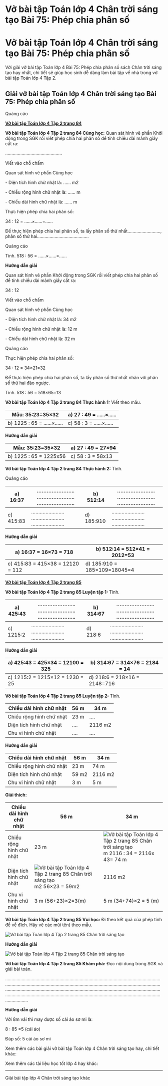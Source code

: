 # Vở bài tập Toán lớp 4 Chân trời sáng tạo Bài 75: Phép chia phân số

# Vở bài tập Toán lớp 4 Chân trời sáng tạo Bài 75: Phép chia phân số

Với giải vở bài tập Toán lớp 4 Bài 75: Phép chia phân số sách Chân trời sáng tạo hay nhất, chi tiết sẽ giúp học sinh dễ dàng làm bài tập về nhà trong vở bài tập Toán lớp 4 Tập 2.

## Giải vở bài tập Toán lớp 4 Chân trời sáng tạo Bài 75: Phép chia phân số

Quảng cáo

[**Vở bài tập Toán lớp 4 Tập 2 trang 84**](https://vietjack.com/vbt-toan-4-ct/vbt-toan-lop-4-tap-2-trang-84-chan-troi.jsp)

**Vở bài tập Toán lớp 4 Tập 2 trang 84 Cùng học:** Quan sát hình vẽ phần Khởi động trong SGK rồi viết phép chia hai phân số để tính chiều dài mảnh giấy cắt ra:

………………………………………

Viết vào chỗ chấm

Quan sát hình vẽ phần Cùng học

\- Diện tích hình chữ nhật là: ...... m2

\- Chiều rộng hình chữ nhật là: ...... m

\- Chiều dài hình chữ nhật là: ...... m

Thực hiện phép chia hai phân số:

34 : 12 = ......×......=......

Để thực hiện phép chia hai phân số, ta lấy phân số thứ nhất…………………….., phân số thứ hai…………………………………..

Quảng cáo

Tính. 518 : 56 = ......×......=......

**Hướng dẫn giải**

Quan sát hình vẽ phần Khởi động trong SGK rồi viết phép chia hai phân số để tính chiều dài mảnh giấy cắt ra:

34 : 12

Viết vào chỗ chấm

Quan sát hình vẽ phần Cùng học

\- Diện tích hình chữ nhật là: 34 m2

\- Chiều rộng hình chữ nhật là: 12 m

\- Chiều dài hình chữ nhật là: 32 m

Quảng cáo

Thực hiện phép chia hai phân số:

34 : 12 = 34×21=32

Để thực hiện phép chia hai phân số, ta lấy phân số thứ nhất nhân với phân số thứ hai đảo ngược.

Tính. 518 : 56 = 518×65=13

**Vở bài tập Toán lớp 4 Tập 2 trang 84 Thực hành 1:** Viết theo mẫu.

Mẫu: 35:23=35×32 | a) 27 : 49 = ......×......  
---|---  
b) 1225 : 65 = ......×...... | c) 58 : 3 = ......×......  
  
**Hướng dẫn giải**

Mẫu: 35:23=35×32 | a) 27 : 49 = 27×94  
---|---  
b) 1225 : 65 = 1225x56 | c) 58 : 3 = 58x13  
  
**Vở bài tập Toán lớp 4 Tập 2 trang 84 Thực hành 2:** Tính.

Quảng cáo

a) 16:37 |  ………………….. ………………….. ………………….. | b) 512:14 |  ………………….. ………………….. …………………..  
---|---|---|---  
c) 415:83 |  ………………….. ………………….. ………………….. | d) 185:910 |  ………………….. ………………….. …………………..  
  
**Hướng dẫn giải**

a) 16:37 = 16×73 = 718 | b) 512:14 = 512×41 = 2012=53  
---|---  
c) 415:83 = 415×38 = 12120 = 112 | d) 185:910 = 185×109=18045=4  
  
[**Vở bài tập Toán lớp 4 Tập 2 trang 85**](https://vietjack.com/vbt-toan-4-ct/vbt-toan-lop-4-tap-2-trang-85-chan-troi.jsp)

**Vở bài tập Toán lớp 4 Tập 2 trang 85 Luyện tập 1:** Tính.

a) 425:43 |  ………………….. ………………….. ………………….. | b) 314:67 |  ………………….. ………………….. …………………..  
---|---|---|---  
c) 1215:2 |  ………………….. ………………….. ………………….. | d) 218:6 |  ………………….. ………………….. …………………..  
  
**Hướng dẫn giải**

a) 425:43 = 425×34 = 12100 = 325 | b) 314:67 = 314×76 = 2184 = 14  
---|---  
c) 1215:2 = 1215×12 = 1230 = 25 | d) 218:6 = 218×16 = 2148=716  
  
**Vở bài tập Toán lớp 4 Tập 2 trang 85 Luyện tập 2:** Tính.

Chiều dài hình chữ nhật | 56 m | 34 m  
---|---|---  
Chiều rộng hình chữ nhật | 23 m | ….  
Diện tích hình chữ nhật | …. | 2116 m2  
Chu vi hình chữ nhật | …. | ….  
  
**Hướng dẫn giải**

Chiều dài hình chữ nhật | 56 m | 34 m  
---|---|---  
Chiều rộng hình chữ nhật | 23 m | 74 m  
Diện tích hình chữ nhật | 59 m2 | 2116 m2  
Chu vi hình chữ nhật | 3 m | 5 m  
  
**Giải thích:**

Chiều dài hình chữ nhật | 56 m | 34 m  
---|---|---  
Chiều rộng hình chữ nhật | 23 m |  ![Vở bài tập Toán lớp 4 Tập 2 trang 85 Chân trời sáng tạo](https://vietjack.com/vbt-toan-4-ct/images/vbt-toan-lop-4-tap-2-trang-85-chan-troi.PNG) m 2116 : 34 = 2116x 43= 74 m  
Diện tích hình chữ nhật |  ![Vở bài tập Toán lớp 4 Tập 2 trang 85 Chân trời sáng tạo](https://vietjack.com/vbt-toan-4-ct/images/vbt-toan-lop-4-tap-2-trang-85-chan-troi-1.PNG)m2 56×23 = 59m2 | 2116 m2  
Chu vi hình chữ nhật |  3 m (56+23)×2=3(m) |  5 m (34+74)×2 = 5 (m)  
  
**Vở bài tập Toán lớp 4 Tập 2 trang 85 Vui học:** Đi theo kết quả của phép tính để về đích. Hãy vẽ các mũi tên) theo mẫu.

![Vở bài tập Toán lớp 4 Tập 2 trang 85 Chân trời sáng tạo](https://vietjack.com/vbt-toan-4-ct/images/vbt-toan-lop-4-tap-2-trang-85-chan-troi-2.PNG)

**Hướng dẫn giải**

![Vở bài tập Toán lớp 4 Tập 2 trang 85 Chân trời sáng tạo](https://vietjack.com/vbt-toan-4-ct/images/vbt-toan-lop-4-tap-2-trang-85-chan-troi-3.PNG)

**Vở bài tập Toán lớp 4 Tập 2 trang 85 Khám phá:** Đọc nội dung trong SGK và giải bài toán.

……………………………………………………………………………………………………………………………………………………………………………………………………………………………………………………………………………………………………………………………………………………………………………………………………………………………………………………………………

**Hướng dẫn giải**

Với 8m vải thì may được số cái áo sơ mi là:

8 : 85 =5 (cái áo)

Đáp số: 5 cái áo sơ mi

Xem thêm các bài giải vở bài tập Toán lớp 4 Chân trời sáng tạo hay, chi tiết khác:

Xem thêm các tài liệu học tốt lớp 4 hay khác:

* * *

Giải bài tập lớp 4 Chân trời sáng tạo khác
